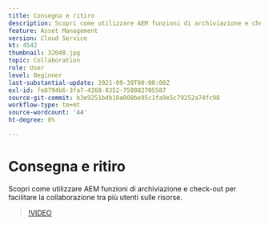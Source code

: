 ```yaml
---
title: Consegna e ritiro
description: Scopri come utilizzare AEM funzioni di archiviazione e check-out per facilitare la collaborazione tra più utenti sulle risorse.
feature: Asset Management
version: Cloud Service
kt: 4542
thumbnail: 32048.jpg
topic: Collaboration
role: User
level: Beginner
last-substantial-update: 2021-09-30T00:00:00Z
exl-id: fe8794b6-3fa7-4268-8352-758882705587
source-git-commit: b3e9251bdb18a008be95c1fa9e5c79252a74fc98
workflow-type: tm+mt
source-wordcount: '44'
ht-degree: 0%

---
```


# Consegna e ritiro

Scopri come utilizzare AEM funzioni di archiviazione e check-out per facilitare la collaborazione tra più utenti sulle risorse.

>[!VIDEO](https://video.tv.adobe.com/v/32048?quality=12&learn=on)
